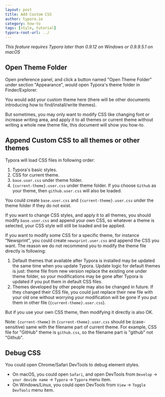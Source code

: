 ```yaml
---
layout: post
title: Add Custom CSS
author: typora.io
category: how-to
tags: [style, tutorial]
typora-root-url: ../
---
```


*This feature requires Typora later than 0.9.12 on Windows or 0.9.9.5.1 on macOS*

## Open Theme Folder

Open preference panel, and click a button named "Open Theme Folder" under section "Appearance", would open Typora's theme folder in Finder/Explorer.

You would add your custom theme here (there will be other documents introducing how to find/install/write themes). 

But sometimes, you may only want to modify CSS like changing font or increase writing area, and apply it to all themes or current theme without writing a whole new theme file, this document will show you how-to.

## Append Custom CSS to all themes or other themes

Typora will load CSS files in following order:

1. Typora's basic styles.
2. CSS for current theme.
3. `base.user.css` under theme folder.
4. `{current-theme}.user.css` under theme folder. If you choose `Github` as your theme, then `github.user.css` will also be loaded.

You could create `base.user.css` and `{current-theme}.user.css` under the theme folder if they do not exist.

If you want to change CSS styles, and apply it to all themes, you should modify `base.user.css` and append your own CSS, so whatever a theme is selected, your CSS style will still be loaded and be applied.

If you want to modify some CSS for a specific theme, for instance "Newsprint", you could create `newsprint.user.css` and append the CSS you want. The reason we do not recommend you to modify the theme file directly is following:

1. Default themes that available after Typora is installed may be updated the same time when you update Typora. Update logic for default themes is just: theme file from new version replace the existing one under theme folder, so your modifications may be gone after Typora is updated if you put them in default CSS files.
2. Themes developed by other people may also be changed in future. If they changed their CSS file, you could just replace their new file with your old one without worrying your modification will be gone if you put them in other file (`{current-theme}.user.css`).

But if you use your own CSS theme, then modifying it directly is also OK.

Note: `{current-theme}` in `{current-theme}.user.css` should be (case-sensitive) same with the filename part of current theme. For example, CSS file for "GitHub" theme is `github.css`, so the filename part is "github" not "Github".

## Debug CSS

You could open Chrome/Safari DevTools to debug element styles.

- On macOS, you could open `Safari`, and open DevTools from `Develop` -> `your devide name` -> `Typora` -> `Typora` menu item.
- On Windows/Linux, you could open DevTools from `View` -> `Toggle DevTools` menu item.
